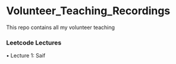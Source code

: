 # Volunteer_Teaching_Recordings
This repo contains all my volunteer teaching
### Leetcode Lectures
• Lecture 1: <a>Saif</a>
